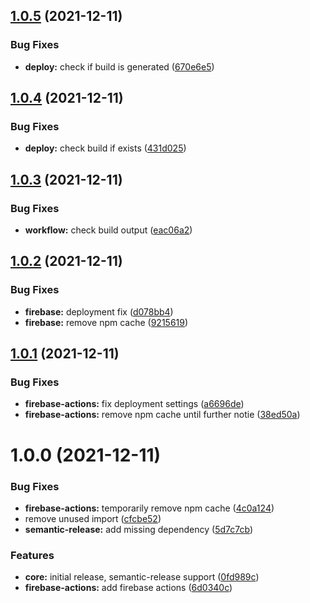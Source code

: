 ## [1.0.5](https://github.com/sws2apps/lmm-oa-sws/compare/v1.0.4...v1.0.5) (2021-12-11)


### Bug Fixes

* **deploy:** check if build is generated ([670e6e5](https://github.com/sws2apps/lmm-oa-sws/commit/670e6e53b503feef7320e032e359ceb79583a0ad))

## [1.0.4](https://github.com/sws2apps/lmm-oa-sws/compare/v1.0.3...v1.0.4) (2021-12-11)


### Bug Fixes

* **deploy:** check build if exists ([431d025](https://github.com/sws2apps/lmm-oa-sws/commit/431d025cb05b69e9d9d7aa07cacae2985b5edeea))

## [1.0.3](https://github.com/sws2apps/lmm-oa-sws/compare/v1.0.2...v1.0.3) (2021-12-11)


### Bug Fixes

* **workflow:** check build output ([eac06a2](https://github.com/sws2apps/lmm-oa-sws/commit/eac06a217d2c194b95c602c296d4ba9b36fb19f6))

## [1.0.2](https://github.com/sws2apps/lmm-oa-sws/compare/v1.0.1...v1.0.2) (2021-12-11)


### Bug Fixes

* **firebase:** deployment fix ([d078bb4](https://github.com/sws2apps/lmm-oa-sws/commit/d078bb4f478c39c9d84450868c7ebc45a9c02044))
* **firebase:** remove npm cache ([9215619](https://github.com/sws2apps/lmm-oa-sws/commit/9215619aa39d3ea0da41c2eac6319b0139dc122f))

## [1.0.1](https://github.com/sws2apps/lmm-oa-sws/compare/v1.0.0...v1.0.1) (2021-12-11)


### Bug Fixes

* **firebase-actions:** fix deployment settings ([a6696de](https://github.com/sws2apps/lmm-oa-sws/commit/a6696ded620d81b409c1a89216e686a48442afaa))
* **firebase-actions:** remove npm cache until further notie ([38ed50a](https://github.com/sws2apps/lmm-oa-sws/commit/38ed50add78e47adb7f42aab56ad0933739d895c))

# 1.0.0 (2021-12-11)


### Bug Fixes

* **firebase-actions:** temporarily remove npm cache ([4c0a124](https://github.com/sws2apps/lmm-oa-sws/commit/4c0a1249e26437c1745f14705ab6fa6a90a1c454))
* remove unused import ([cfcbe52](https://github.com/sws2apps/lmm-oa-sws/commit/cfcbe52384cca3c5e98cbe878634e92a49469a03))
* **semantic-release:** add missing dependency ([5d7c7cb](https://github.com/sws2apps/lmm-oa-sws/commit/5d7c7cb2a094fcabdbe3fac6a3711d819a405a31))


### Features

* **core:** initial release, semantic-release support ([0fd989c](https://github.com/sws2apps/lmm-oa-sws/commit/0fd989c6d8367d3e7d7f82f3e52c2af10bdce40b))
* **firebase-actions:** add firebase actions ([6d0340c](https://github.com/sws2apps/lmm-oa-sws/commit/6d0340c83da1650b13029d33b9e622517cfd84a3))
